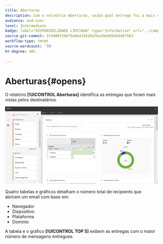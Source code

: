 ```yaml
---
title: Aberturas
description: Com o relatório Aberturas, saiba qual entrega foi a mais visualizada de acordo com vários critérios.
audience: end-user
level: Intermediate
badge: label="DISPONIBILIDADE LIMITADA" type="Informative" url="../campaign-standard-migration-home.md" tooltip="Restrito a usuários migrados do Campaign Standard"
source-git-commit: 3f4400f24b75e8e435610afbe49e9d9444dbf563
workflow-type: tm+mt
source-wordcount: '76'
ht-degree: 46%

---
```


# Aberturas{#opens}

O relatório **[!UICONTROL Aberturas]** identifica as entregas que foram mais vistas pelos destinatários.

![](assets/delivery_reports_opens.png)

Quatro tabelas e gráficos detalham o número total de recipients que abriram um email com base em:

* Navegador
* Dispositivo
* Plataforma
* Domínio

A tabela e o gráfico **[!UICONTROL TOP 5]** exibem as entregas com o maior número de mensagens entregues.

